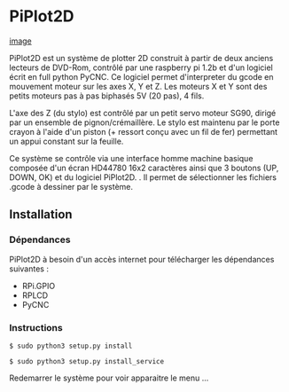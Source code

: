 # PiPlot2D

[image](https://github.com/sinseman44/PiPlot2D/blob/main/.github/images/PiPlot2D.png)

PiPlot2D est un système de plotter 2D construit à partir de deux anciens lecteurs de DVD-Rom, contrôlé par une raspberry pi 1.2b et d'un logiciel écrit en full python
PyCNC.
Ce logiciel permet d'interpreter du gcode en mouvement moteur sur les axes X, Y et Z.
Les moteurs X et Y sont des petits moteurs pas à pas biphasés 5V (20 pas), 4 fils.

L'axe des Z (du stylo) est contrôlé par un petit servo moteur SG90, dirigé par un ensemble de pignon/crémaillère. Le stylo est maintenu par le porte crayon à l'aide d'un piston (+ ressort conçu avec un fil de fer) permettant un appui constant sur la feuille.

Ce système se contrôle via une interface homme machine basique composée d'un écran HD44780 16x2 caractères ainsi que 3 boutons (UP, DOWN, OK) et du logiciel PiPlot2D.
.
Il permet de sélectionner les fichiers .gcode à dessiner par le système.

## Installation

### Dépendances
PiPlot2D à besoin d'un accès internet pour télécharger les dépendances suivantes :
* RPi.GPIO
* RPLCD
* PyCNC

### Instructions
```
$ sudo python3 setup.py install
```

```
$ sudo python3 setup.py install_service
```

Redemarrer le système pour voir apparaitre le menu ...

